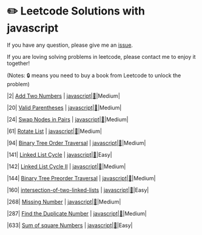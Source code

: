 # :pencil2: Leetcode Solutions with javascript

If you have any question, please give me an [issue](https://github.com/swolecoder/leetcode-Javascript/issues).

If you are loving solving problems in leetcode, please contact me to enjoy it together!

(Notes: :lock: means you need to buy a book from Leetcode to unlock the problem)

<!-- |  #  | Title | Source Code | Article | Difficulty |
| :-: | :---: | :---------: | :-----: | :--------: | -->

|2| [Add Two Numbers](https://leetcode.com/problems/add-two-numbers/description/) | [javascript](https://github.com/swolecoder/leetcode-Javascript/blob/master/2.%20Add%20Two%20Numbers/add-two-numbers.js)|[:memo:](https://leetcode.com/problems/add-two-numbers/description/)|Medium|

|20| [Valid Parentheses](https://leetcode.com/problems/valid-parentheses/description/) | [javascript](https://github.com/swolecoder/leetcode-Javascript/blob/master/20.%20Valid%20Parentheses/valid-parentheses.js)|[:memo:](https://leetcode.com/problems/valid-parentheses/description/)|Medium|

|24| [Swap Nodes in Pairs](https://leetcode.com/problems/swap-nodes-in-pairs/description/) | [javascript](https://github.com/swolecoder/leetcode-Javascript/blob/master/24.%20Swap%20Nodes%20in%20Pairs/swap-nodes-in-pairs.js)|[:memo:](https://leetcode.com/problems/swap-nodes-in-pairs/description/)|Medium|

|61| [Rotate List](https://leetcode.com/problems/rotate-list/description/) | [javascript](https://github.com/swolecoder/leetcode-Javascript/blob/master/2.%20Add%20Two%20Numbers/add-two-numbers.js)|[:memo:](https://leetcode.com/problems/rotate-list/description/)|Medium|

|94| [Binary Tree Order Traversal](https://leetcode.com/problems/binary-tree-inorder-traversal/description/) | [javascript](https://github.com/swolecoder/leetcode-Javascript/blob/master/94.%20Binary%20Tree%20Inorder%20Traversal/binary-tree-inorder-traversal.js)|[:memo:](https://leetcode.com/problems/binary-tree-inorder-traversal/description/)|Medium|

|141| [Linked List Cycle](https://leetcode.com/problems/linked-list-cycle/description/) | [javascript](https://github.com/swolecoder/leetcode-Javascript/blob/master/141.%20Linked%20List%20Cycle/linked-list-cycle.js)|[:memo:](https://leetcode.com/problems/linked-list-cycle/description/)|Easy|

|142| [Linked List Cycle II](https://leetcode.com/problems/linked-list-cycle-ii/description/) | [javascript](https://github.com/swolecoder/leetcode-Javascript/tree/master/142.%20Linked%20List%20Cycle%20II)|[:memo:](https://leetcode.com/problems/linked-list-cycle-ii/description/)|Medium|

|144| [ Binary Tree Preorder Traversal](https://leetcode.com/problems/binary-tree-preorder-traversal/description/) | [javascript](https://github.com/swolecoder/leetcode-Javascript/tree/master/142.%20Linked%20List%20Cycle%20II)|[:memo:](https://leetcode.com/problems/binary-tree-preorder-traversal/description/)|Medium|

|160| [intersection-of-two-linked-lists](https://leetcode.com/problems/intersection-of-two-linked-lists/) | [javascript](https://github.com/swolecoder/leetcode-Javascript/blob/master/160.%20Intersection%20of%20Two%20Linked%20Lists/intersection-of-two-linked-lists.js)|[:memo:](https://leetcode.com/problems/intersection-of-two-linked-lists/)|Easy|

|268| [Missing Number](https://leetcode.com/problems/missing-number/description/) | [javascript](https://github.com/swolecoder/leetcode-Javascript/blob/master/268.%20Missing%20Number/missing-number.js)|[:memo:](https://leetcode.com/problems/missing-number/description/)|Medium|

|287| [Find the Duplicate Number](https://leetcode.com/problems/find-the-duplicate-number/description/) | [javascript](https://github.com/swolecoder/leetcode-Javascript/blob/master/287.%20Find%20the%20Duplicate%20Number/find-the-duplicate-number.js)|[:memo:](https://leetcode.com/problems/find-the-duplicate-number/description/)|Medium|

|633| [Sum of square Numbers](https://leetcode.com/problems/sum-of-square-numbers/description/) | [javascript](https://github.com/swolecoder/leetcode-Javascript/blob/master/2.%20Add%20Two%20Numbers/add-two-numbers.js)|[:memo:](https://leetcode.com/articles/sum-of-square-numbers/)|Easy|
